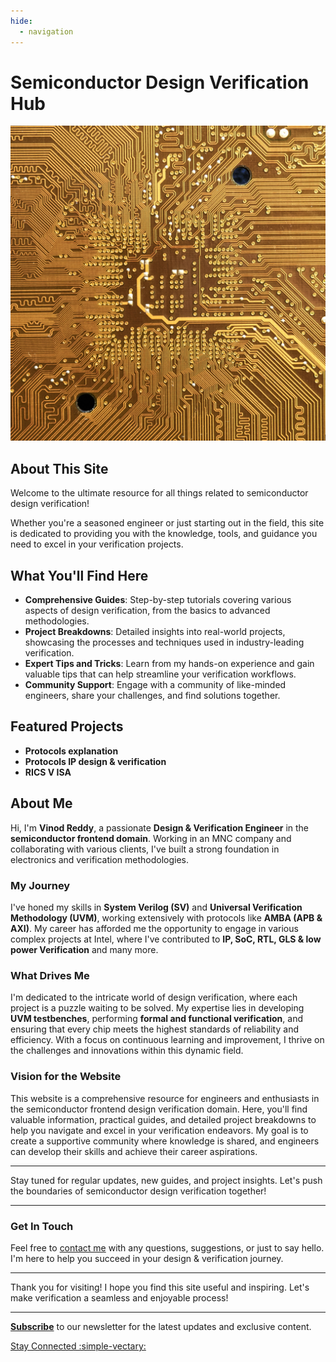 ```yaml
---
hide:
  - navigation
---
```


# Semiconductor Design Verification Hub

![chip](assets/chip.jpg)
<!-- ![chip](assets/chip.jpg){data-preview} -->

## About This Site

Welcome to the ultimate resource for all things related to semiconductor design verification! 

Whether you're a seasoned engineer or just starting out in the field, this site is dedicated to providing you with the knowledge, tools, and guidance you need to excel in your verification projects.

## What You'll Find Here

- **Comprehensive Guides**: Step-by-step tutorials covering various aspects of design verification, from the basics to advanced methodologies.
- **Project Breakdowns**: Detailed insights into real-world projects, showcasing the processes and techniques used in industry-leading verification.
- **Expert Tips and Tricks**: Learn from my hands-on experience and gain valuable tips that can help streamline your verification workflows.
- **Community Support**: Engage with a community of like-minded engineers, share your challenges, and find solutions together.

## Featured Projects

- **Protocols explanation**
- **Protocols IP design & verification**
- **RICS V ISA**

## About Me

Hi, I'm **Vinod Reddy**, a passionate **Design & Verification Engineer** in the **semiconductor frontend domain**. Working in an MNC company and collaborating with various clients, I've built a strong foundation in electronics and verification methodologies.

### My Journey

I've honed my skills in **System Verilog (SV)** and **Universal Verification Methodology (UVM)**, working extensively with protocols like **AMBA (APB & AXI)**. My career has afforded me the opportunity to engage in various complex projects at Intel, where I've contributed to **IP, SoC, RTL, GLS & low power Verification** and many more.

### What Drives Me

I'm dedicated to the intricate world of design verification, where each project is a puzzle waiting to be solved. My expertise lies in developing **UVM testbenches**, performing **formal and functional verification**, and ensuring that every chip meets the highest standards of reliability and efficiency. With a focus on continuous learning and improvement, I thrive on the challenges and innovations within this dynamic field.

### Vision for the Website

This website is a comprehensive resource for engineers and enthusiasts in the semiconductor frontend design verification domain. Here, you'll find valuable information, practical guides, and detailed project breakdowns to help you navigate and excel in your verification endeavors. My goal is to create a supportive community where knowledge is shared, and engineers can develop their skills and achieve their career aspirations.

---

Stay tuned for regular updates, new guides, and project insights. Let's push the boundaries of semiconductor design verification together!

---

### Get In Touch
Feel free to [contact me](#) with any questions, suggestions, or just to say hello. I'm here to help you succeed in your design & verification journey.

---

Thank you for visiting! I hope you find this site useful and inspiring. Let's make verification a seamless and enjoyable process!

---

**[Subscribe](#)** to our newsletter for the latest updates and exclusive content.

[Stay Connected :simple-vectary:](#)

<!-- [:fontawesome-brands-facebook-f:](https://www.facebook.com/sharer/sharer.php?u=https://example.com)

[:fontawesome-brands-x-twitter:](https://twitter.com/share?url=https://example.com&text=Check+out+this+page)

[:fontawesome-brands-linkedin-in:](https://www.linkedin.com/shareArticle?mini=true&url=https://example.com&title=Your+Title)

[:fontawesome-brands-whatsapp:](https://api.whatsapp.com/send?text=Check+out+this+page+https://example.com) -->
